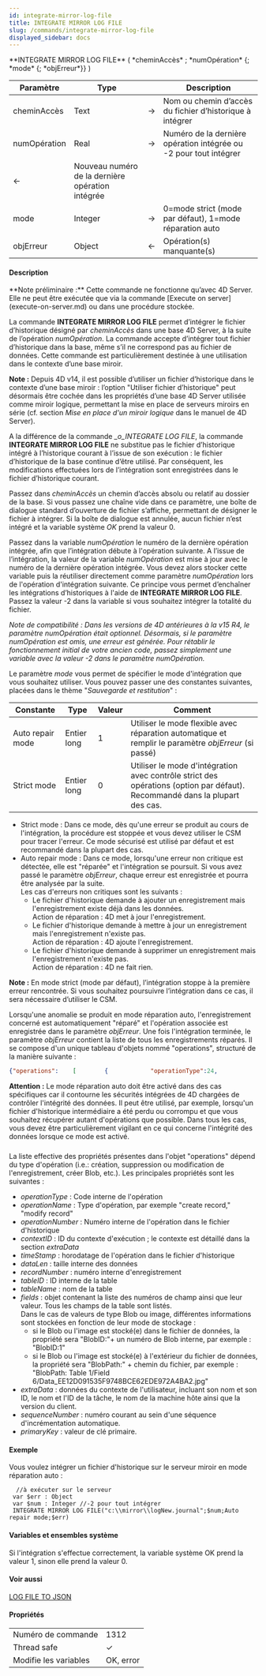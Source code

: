 ```yaml
---
id: integrate-mirror-log-file
title: INTEGRATE MIRROR LOG FILE
slug: /commands/integrate-mirror-log-file
displayed_sidebar: docs
---
```


<!--REF #_command_.INTEGRATE MIRROR LOG FILE.Syntax-->**INTEGRATE MIRROR LOG FILE** ( *cheminAccès* ; *numOpération* {; *mode* {; *objErreur*}} )<!-- END REF-->
<!--REF #_command_.INTEGRATE MIRROR LOG FILE.Params-->
| Paramètre | Type |  | Description |
| --- | --- | --- | --- |
| cheminAccès | Text | &#8594;  | Nom ou chemin d’accès du fichier d’historique à intégrer |
| numOpération | Real | &#8594;  | Numéro de la dernière opération intégrée ou -2 pour tout intégrer |
| &#8592; | Nouveau numéro de la dernière opération intégrée |
| mode | Integer | &#8594;  | 0=mode strict (mode par défaut), 1=mode réparation auto |
| objErreur | Object | &#8592; | Opération(s) manquante(s) |

<!-- END REF-->

#### Description 

<!--REF #_command_.INTEGRATE MIRROR LOG FILE.Summary-->**Note préliminaire :** Cette commande ne fonctionne qu’avec 4D Server.<!-- END REF--> Elle ne peut être exécutée que via la commande [Execute on server](execute-on-server.md) ou dans une procédure stockée.

La commande **INTEGRATE MIRROR LOG FILE** permet d’intégrer le fichier d’historique désigné par *cheminAccès* dans une base 4D Server, à la suite de l’opération *numOpération*. La commande accepte d’intégrer tout fichier d’historique dans la base, même s’il ne correspond pas au fichier de données. Cette commande est particulièrement destinée à une utilisation dans le contexte d’une base miroir. 

**Note :** Depuis 4D v14, il est possible d’utiliser un fichier d’historique dans le contexte d’une base miroir : l’option "Utiliser fichier d’historique" peut désormais être cochée dans les propriétés d’une base 4D Server utilisée comme miroir logique, permettant la mise en place de serveurs miroirs en série (cf. section *Mise en place d'un miroir logique* dans le manuel de 4D Server).

A la différence de la commande *\_o\_INTEGRATE LOG FILE*, la commande **INTEGRATE MIRROR LOG FILE** ne substitue pas le fichier d’historique intégré à l’historique courant à l’issue de son exécution : le fichier d’historique de la base continue d’être utilisé. Par conséquent, les modifications effectuées lors de l’intégration sont enregistrées dans le fichier d’historique courant. 

Passez dans *cheminAccès* un chemin d’accès absolu ou relatif au dossier de la base. Si vous passez une chaîne vide dans ce paramètre, une boîte de dialogue standard d’ouverture de fichier s’affiche, permettant de désigner le fichier à intégrer. Si la boîte de dialogue est annulée, aucun fichier n’est intégré et la variable système *OK* prend la valeur 0.

Passez dans la variable *numOpération* le numéro de la dernière opération intégrée, afin que l’intégration débute à l'opération suivante. A l’issue de l’intégration, la valeur de la variable *numOpération* est mise à jour avec le numéro de la dernière opération intégrée. Vous devez alors stocker cette variable puis la réutiliser directement comme paramètre *numOpération* lors de l'opération d'intégration suivante. Ce principe vous permet d’enchaîner les intégrations d’historiques à l'aide de **INTEGRATE MIRROR LOG FILE**. Passez la valeur -2 dans la variable si vous souhaitez intégrer la totalité du fichier.

**Note de compatibilité :* Dans les versions de 4D antérieures à la v15 R4, le paramètre numOpération était optionnel. Désormais, si le paramètre numOpération est omis, une erreur est générée. Pour rétablir le fonctionnement initial de votre ancien code, passez simplement une variable avec la valeur -2 dans le paramètre numOpération.* 

Le paramètre *mode* vous permet de spécifier le mode d'intégration que vous souhaitez utiliser. Vous pouvez passer une des constantes suivantes, placées dans le thème "*Sauvegarde et restitution*" :

| Constante        | Type        | Valeur | Comment                                                                                                                     |
| ---------------- | ----------- | ------ | --------------------------------------------------------------------------------------------------------------------------- |
| Auto repair mode | Entier long | 1      | Utiliser le mode flexible avec réparation automatique et remplir le paramètre *objErreur* (si passé)                        |
| Strict mode      | Entier long | 0      | Utiliser le mode d'intégration avec contrôle strict des opérations (option par défaut). Recommandé dans la plupart des cas. |

* Strict mode : Dans ce mode, dès qu'une erreur se produit au cours de l'intégration, la procédure est stoppée et vous devez utiliser le CSM pour tracer l'erreur. Ce mode sécurisé est utilisé par défaut et est recommandé dans la plupart des cas.
* Auto repair mode : Dans ce mode, lorsqu'une erreur non critique est détectée, elle est "réparée" et l'intégration se poursuit. Si vous avez passé le paramètre *objErreur*, chaque erreur est enregistrée et pourra être analysée par la suite.  
Les cas d'erreurs non critiques sont les suivants :  
   * Le fichier d'historique demande à ajouter un enregistrement mais l'enregistrement existe déjà dans les données.  
   Action de réparation : 4D met à jour l'enregistrement.  
   * Le fichier d'historique demande à mettre à jour un enregistrement mais l'enregistrement n'existe pas.  
   Action de réparation : 4D ajoute l'enregistrement.  
   * Le fichier d'historique demande à supprimer un enregistrement mais l'enregistrement n'existe pas.  
   Action de réparation : 4D ne fait rien.

**Note :** En mode strict (mode par défaut), l’intégration stoppe à la première erreur rencontrée. Si vous souhaitez poursuivre l’intégration dans ce cas, il sera nécessaire d’utiliser le CSM.

Lorsqu'une anomalie se produit en mode réparation auto, l'enregistrement concerné est automatiquement "réparé" et l'opération associée est enregistrée dans le paramètre *objErreur*. Une fois l'intégration terminée, le paramètre *objErreur* contient la liste de tous les enregistrements réparés. Il se compose d'un unique tableau d'objets nommé "operations", structuré de la manière suivante :

```json
{"operations":    [        {            "operationType":24,            "operationName":"Create record",            "operationNumber":2,            "contextID":48,            "timeStamp":"2015-07-10T07:53:02.413Z",            "dataLen":24,            "recordNumber":0,            "tableID":"F4CXXXXX",            "tableName":"Customers",            "fields": {                "1": 9,                "2": "test value",                "3": "2003-03-03T00:00:00.000Z",                "4": "BlobPath: Table 1/Field 4/Data_9ACB28F1A2744FDFA5822B22F18B2E12.png",                "8": "BlobID: 2"              }        },        {...}     ]
```

**Attention :** Le mode réparation auto doit être activé dans des cas spécifiques car il contourne les sécurités intégrées de 4D chargées de contrôler l'intégrité des données. Il peut être utilisé, par exemple, lorsqu'un fichier d'historique intermédiaire a été perdu ou corrompu et que vous souhaitez récupérer autant d'opérations que possible. Dans tous les cas, vous devez être particulièrement vigilant en ce qui concerne l'intégrité des données lorsque ce mode est activé.

### 

La liste effective des propriétés présentes dans l'objet "operations" dépend du type d'opération (i.e.: création, suppression ou modification de l'enregistrement, créer Blob, etc.). Les principales propriétés sont les suivantes :

* *operationType* : Code interne de l'opération
* *operationName* : Type d'opération, par exemple "create record," "modify record"
* *operationNumber* : Numéro interne de l'opération dans le fichier d'historique
* *contextID* : ID du contexte d'exécution ; le contexte est détaillé dans la section *extraData*
* *timeStamp* : horodatage de l'opération dans le fichier d'historique
* *dataLen* : taille interne des données
* *recordNumber* : numéro interne d'enregistrement
* *tableID* : ID interne de la table
* *tableName* : nom de la table
* *fields* : objet contenant la liste des numéros de champ ainsi que leur valeur. Tous les champs de la table sont listés.  
Dans le cas de valeurs de type Blob ou image, différentes informations sont stockées en fonction de leur mode de stockage :  
   * si le Blob ou l'image est stocké(e) dans le fichier de données, la propriété sera "BlobID:"+ un numéro de Blob interne, par exemple : "BlobID:1"  
   * si le Blob ou l'image est stocké(e) à l'extérieur du fichier de données, la propriété sera "BlobPath:" + chemin du fichier, par exemple : "BlobPath: Table 1/Field 6/Data\_EE12D091535F9748BCE62EDE972A4BA2.jpg"
* *extraData* : données du contexte de l'utilisateur, incluant son nom et son ID, le nom et l'ID de la tâche, le nom de la machine hôte ainsi que la version du client.
* *sequenceNumber* : numéro courant au sein d'une séquence d'incrémentation automatique.
* *primaryKey* : valeur de clé primaire.

#### Exemple 

Vous voulez intégrer un fichier d'historique sur le serveur miroir en mode réparation auto :

```4d
  //à exécuter sur le serveur
 var $err : Object
 var $num : Integer //-2 pour tout intégrer
 INTEGRATE MIRROR LOG FILE("c:\\mirror\\logNew.journal";$num;Auto repair mode;$err)
```

#### Variables et ensembles système 

Si l'intégration s'effectue correctement, la variable système OK prend la valeur 1, sinon elle prend la valeur 0\. 

#### Voir aussi 

[LOG FILE TO JSON](log-file-to-json.md)  

#### Propriétés

|  |  |
| --- | --- |
| Numéro de commande | 1312 |
| Thread safe | &check; |
| Modifie les variables | OK, error |



